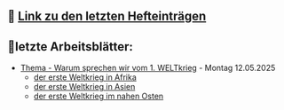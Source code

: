 ## 📕 [Link zu den letzten Hefteinträgen](Hefteinträge_GPG_7.md)


## 📝letzte Arbeitsblätter:

- [Thema - Warum sprechen wir vom 1. WELTkrieg](Thema-der-erste-Weltkrieg_ein-globaler-Krieg.md) - Montag 12.05.2025
	- [der erste Weltkrieg in Afrika](arbeitsblatt-wk1-afrika.md)
	- [der erste Weltkrieg in Asien](arbeitsblatt-wk1-asien.md)
	- [der erste Weltkrieg im nahen Osten](arbeitsblatt-wk1-nahost.md)

